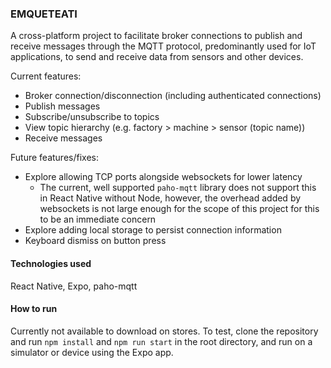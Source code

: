 ### EMQUETEATI 

A cross-platform project to facilitate broker connections to publish and receive messages through the MQTT protocol, predominantly used for IoT applications, to send and receive data from sensors and other devices.

Current features:
- Broker connection/disconnection (including authenticated connections)
- Publish messages
- Subscribe/unsubscribe to topics
- View topic hierarchy (e.g. factory > machine > sensor (topic name))
- Receive messages

Future features/fixes:
- Explore allowing TCP ports alongside websockets for lower latency
    - The current, well supported  `paho-mqtt` library does not support this in React Native without Node, however, the overhead added by websockets is not large enough for the scope of this project
    for this to be an immediate concern
- Explore adding local storage to persist connection information
- Keyboard dismiss on button press

#### Technologies used

React Native, Expo, paho-mqtt

#### How to run

Currently not available to download on stores. To test, clone the repository and run `npm install` and `npm run start` in the root directory, and run on a simulator or device using the Expo app.